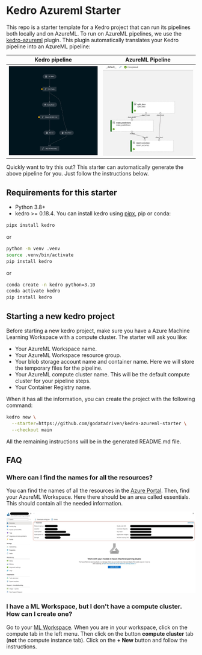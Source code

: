 # Kedro Azureml Starter
This repo is a starter template for a Kedro project that can run its pipelines both locally and on AzureML.
To run on AzureML pipelines, we use the [kedro-azureml](https://kedro-azureml.readthedocs.io/) plugin.
This plugin automatically translates your Kedro pipeline into an AzureML pipeline:

Kedro pipeline             |  AzureML Pipeline
:-------------------------:|:-------------------------:
<img src="images/kedro_viz.jpg" width="450">  | <img src="images/azureml_viz.jpg"  width="450">

Quickly want to try this out? This starter can automatically generate the above pipeline for you. Just follow the instructions below. 

## Requirements for this starter
- Python 3.8+
- kedro >= 0.18.4. You can install kedro using [pipx](https://github.com/pypa/pipx), pip or conda:
```bash
pipx install kedro
```
or
```bash
python -m venv .venv
source .venv/bin/activate
pip install kedro
```
or
```bash
conda create -n kedro python=3.10
conda activate kedro
pip install kedro
```

## Starting a new kedro project
Before starting a new kedro project, make sure you have a Azure Machine Learning Workspace with a compute cluster.
The starter will ask you like:
- Your AzureML Workspace name.
- Your AzureML Workspace resource group.
- Your blob storage account name and container name. Here we will store the temporary files for the pipeline.
- Your AzureML compute cluster name. This will be the default compute cluster for your pipeline steps.
- Your Container Registry name.

When it has all the information, you can create the project with the following command:

```bash
kedro new \
  --starter=https://github.com/godatadriven/kedro-azureml-starter \
  --checkout main
```
All the remaining instructions will be in the generated README.md file.

## FAQ

### Where can I find the names for all the resources?
You can find the names of all the resources in the [Azure Portal](https://portal.azure.com/).
Then, find your AzureML Workspace.
Here there should be an area called essentials.
This should contain all the needed information.

![AzureML Workspace](images/ml-workspace-resources.jpg)

### I have a ML Workspace, but I don't have a compute cluster. How can I create one?
Go to your [ML Workspace](https://ml.azure.com/).
When you are in your workspace, click on the compute tab in the left menu.
Then click on the button **compute cluster** tab (**not** the compute instance tab).
Click on the **+ New** button and follow the instructions.
